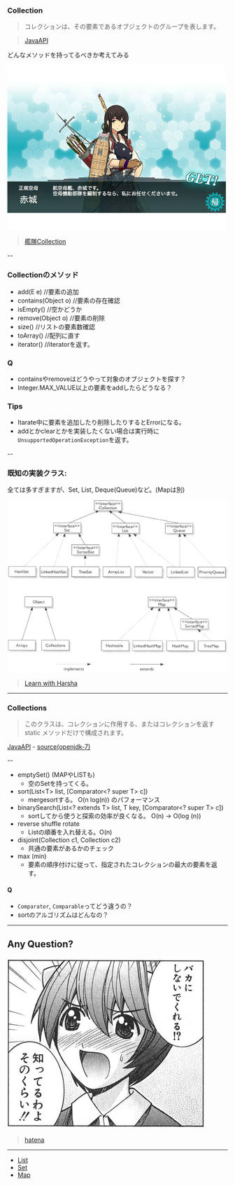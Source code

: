 ### Collection

> コレクションは、その要素であるオブジェクトのグループを表します。

> [JavaAPI](http://docs.oracle.com/javase/jp/7/api/java/util/Collection.html)

どんなメソッドを持ってるべきか考えてみる

![alt](./kankore.jpg)

> [艦隊Collection](http://www.dmm.com/netgame_s/kancolle/gallery/)

--

### Collectionのメソッド

* add(E e) //要素の追加
* contains(Object o) //要素の存在確認
* isEmpty() //空かどうか
* remove(Object o) //要素の削除
* size() //リストの要素数確認
* toArray() //配列に直す
* iterator() //iteratorを返す。

### Q

- containsやremoveはどうやって対象のオブジェクトを探す？
- Integer.MAX_VALUE以上の要素をaddしたらどうなる？

### Tips

- Itarate中に要素を追加したり削除したりするとErrorになる。
- addとかclearとかを実装したくない場合は実行時に`UnsupportedOperationException`を返す。

--

### 既知の実装クラス:

全ては多すぎますが、Set, List, Deque(Queue)など。(Mapは別)

![alt](./overview.jpg)

> [Learn with Harsha](http://learnwithharsha.com/day-5-collections-framework/)

---

### Collections

> このクラスは、コレクションに作用する、またはコレクションを返す static メソッドだけで構成されます。

[JavaAPI](http://docs.oracle.com/javase/jp/7/api/java/util/Collections.html) - [source(openjdk-7)](http://www.docjar.com/html/api/java/util/Collections.java.html)

--

* emptySet() (MAPやLISTも)
	- 空のSetを持ってくる。
* sort(List&lt;T&gt; list, [Comparator<? super T> c])
	- mergesortする。 O(n log(n)) のパフォーマンス
* binarySearch(List<? extends T> list, T key, [Comparator<? super T> c])
	- sortしてから使うと探索の効率が良くなる。 O(n) -> O(log (n))
* reverse shuffle rotate
	- Listの順番を入れ替える。O(n)
* disjoint(Collection<?> c1, Collection<?> c2)
	- 共通の要素があるかのチェック
* max (min)
	- 要素の順序付けに従って、指定されたコレクションの最大の要素を返す。

#### Q

- `Comparator`, `Comparable`ってどう違うの？
- sortのアルゴリズムはどんなの？

---

## Any Question?

![alt](./bakanisinaide.jpg)

> [hatena](http://f.hatena.ne.jp/pema/20140126003617)

---

- [List](list.html)
- [Set](set.html)
- [Map](map.html)
